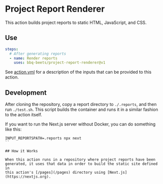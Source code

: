# Project Report Renderer

This action builds project reports to static HTML, JavaScript, and CSS.

## Use

```yaml
steps:
  # After generating reports
  - name: Render reports
    uses: bbq-beets/project-report-renderer@v1
```

See [action.yml](/action.yml) for a description of the inputs that can be
provided to this action.

## Development

After cloning the repository, copy a report directory to `./.reports`, and
then run `./test.sh`. This script builds the container and runs it in a
similar fashion to the action itself.

If you want to run the Next.js server without Docker, you can do something
like this:

```shell
INPUT_REPORTSPATH=.reports npx next
``

## How it Works

When this action runs in a repository where project reports have been
generated, it uses that data in order to build the static site defined in
this action's [/pages](/pages) directory using [Next.js](https://nextjs.org).
```
